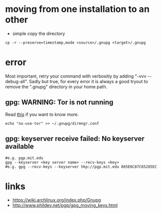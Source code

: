 # moving from one installation to an other

* simple copy the directory

```
cp -r --preserve=timestamp,mode <source>/.gnupg <target>/.gnupg
```

# error

Most important, retry your command with verbositiy by adding "-vvv --debug-all".
Sadly but true, for every error it is always a good tryout to remove the ".gnupg" directory in your home path.

## gpg: WARNING: Tor is not running

Read [this](https://dev.gnupg.org/T4465) if you want to know more.

```
echo "no-use-tor" >> ~/.gnupg/dirmngr.conf
```

## gpg: keyserver receive failed: No keyserver available

```
#e.g. pgp.mit.edu
gpg --keyserver <key server name> --recv-keys <key>
#e.g. gpg --recv-keys --keyserver hkp://pgp.mit.edu 865E6C87C65285EC
```

# links

* https://wiki.archlinux.org/index.php/Gnupg
* http://www.phildev.net/pgp/gpg_moving_keys.html
